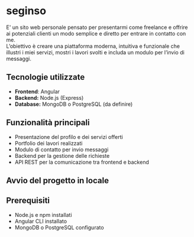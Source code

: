 # seginso
 E' un sito web personale pensato per presentarmi come freelance e offrire ai potenziali clienti un modo semplice e diretto per entrare in contatto con me.  
L’obiettivo è creare una piattaforma moderna, intuitiva e funzionale che illustri i miei servizi, mostri i lavori svolti e includa un modulo per l’invio di messaggi.

## Tecnologie utilizzate  
- **Frontend**: Angular  
- **Backend:** Node.js (Express)  
- **Database:** MongoDB o PostgreSQL (da definire)

## Funzionalità principali  
- Presentazione del profilo e dei servizi offerti  
- Portfolio dei lavori realizzati  
- Modulo di contatto per invio messaggi  
- Backend per la gestione delle richieste  
- API REST per la comunicazione tra frontend e backend

## Avvio del progetto in locale  

## Prerequisiti  
- Node.js e npm installati  
- Angular CLI installato  
- MongoDB o PostgreSQL configurato
